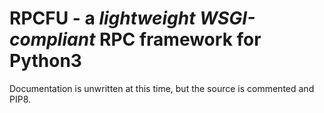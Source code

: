 RPCFU - a *lightweight WSGI-compliant* RPC framework for Python3
================================================================

Documentation is unwritten at this time, but the source is commented and PIP8.
